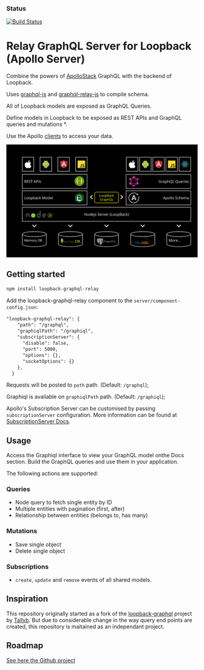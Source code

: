 
### Status
[![Build Status](https://travis-ci.org/BlueEastCode/loopback-graphql-relay.svg?branch=master)](https://travis-ci.org/BlueEastCode/loopback-graphql-relay)

# Relay GraphQL Server for Loopback (Apollo Server)

Combine the powers of [ApolloStack](http://www.apollostack.com/) GraphQL with the backend of Loopback.

Uses [graphql-js](https://github.com/graphql/graphql-js) and [graphql-relay-js](https://github.com/graphql/graphql-relay-js) to compile schema.

All of Loopback models are exposed as GraphQL Queries.

Define models in Loopback to be exposed as REST APIs and GraphQL queries and mutations *.

Use the Apollo [clients](http://dev.apollodata.com/) to access your data. 

![Loopback Graphql](./resources/loopback-graphql.png?raw=true "LoopBack Apollo Architecture") 

## Getting started

```sh
npm install loopback-graphql-relay
```
Add the loopback-graphql-relay component to the `server/component-config.json`: 

```
"loopback-graphql-relay": {
    "path": "/graphql",
    "graphiqlPath": "/graphiql",
    "subscriptionServer": {
      "disable": false,
      "port": 5000,
      "options": {},
      "socketOptions": {}
    },
  }
```

Requests will be posted to `path` path. (Default: `/graphql`);

Graphiql is available on `graphiqlPath` path. (Default: `/graphiql`);

Apollo's Subscription Server can be customised by passing `subscriptionServer` configuration. More information can be found at [SubscriptionServer Docs](https://github.com/apollographql/subscriptions-transport-ws#subscriptionserver).

## Usage

Access the Graphiql interface to view your GraphQL model onthe Docs section. 
Build the GraphQL queries and use them in your application.

The following actions are supported: 
###  Queries
* Node query to fetch single entity by ID
* Multiple entities with pagination (first, after)
* Relationship between entities (belongs to, has many)

### Mutations
* Save single object
* Delete single object 

### Subscriptions
* `create`, `update` and `remove` events of all shared models.

## Inspiration
This repository originally started as a fork of the [loopback-graphql](https://github.com/Tallyb/loopback-graphql) project by [Tallyb](https://github.com/Tallyb). But due to considerable change in the way query end points are created, this repository is maitained as an independant project.

## Roadmap
[See here the Github project](https://github.com/BlueEastCode/loopback-graphql-relay/projects)
